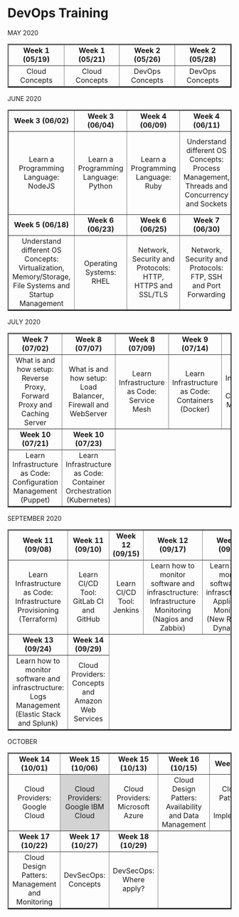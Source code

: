 <html>

# DevOps Training

MAY 2020
<table border="2">
    <tr>
        <td width=250 align=center><b>Week 1 (05/19)</b></td>
        <td width=250 align=center><b>Week 1 (05/21)</b></td>
        <td width=250 align=center><b>Week 2 (05/26)</b></td>
        <td width=250 align=center><b>Week 2 (05/28)</b></td>
    </tr>
    <tr>
        <td width=250 align=center>Cloud Concepts</td>
        <td width=250 align=center>Cloud Concepts</td>
        <td width=250 align=center>DevOps Concepts</td>
        <td width=250 align=center>DevOps Concepts</td>
    </tr>
</table>

JUNE 2020
<table border="2">
   <tr>
        <td width=200 align=center><b>Week 3 (06/02)</b></td>
        <td width=200 align=center><b>Week 3 (06/04)</b></td>
        <td width=200 align=center><b>Week 4 (06/09)</b></td>
        <td width=200 align=center><b>Week 4 (06/11)</b></td>
        <td width=200 align=center><b>Week 5 (06/16)</b></td>      
    </tr>
    <tr>
        <td width=200 align=center>Learn a Programming Language: NodeJS</td>
        <td width=200 align=center>Learn a Programming Language: Python</td>
        <td width=200 align=center>Learn a Programming Language: Ruby</td>
        <td width=200 align=center>Understand different OS Concepts: Process Management, Threads and Concurrency and Sockets</td width=200 align=center>  
        <td width=200 align=center>Understand different OS Concepts: Network Concepts, Service Management and I/O Management</td> 
    </tr>
    <tr>
        <td width=200 align=center><b>Week 5 (06/18)</b></td>
        <td width=200 align=center><b>Week 6 (06/23)</b></td>
        <td width=200 align=center><b>Week 6 (06/25)</b></td>
        <td width=200 align=center><b>Week 7 (06/30)</b></td>
    </tr>
    <tr>
        <td width=200 align=center>Understand different OS Concepts: Virtualization, Memory/Storage, File Systems and Startup Management</td>
        <td width=200 align=center>Operating Systems: RHEL</td>
        <td width=200 align=center>Network, Security and Protocols: HTTP, HTTPS and SSL/TLS</td>
        <td width=200 align=center>Network, Security and Protocols: FTP, SSH and Port Forwarding</td> 
    </tr>
</table>

JULY 2020
<table border="2">
   <tr>
        <td width=200 align=center><b>Week 7 (07/02)</b></td>
        <td width=200 align=center><b>Week 8 (07/07)</b></td>
        <td width=200 align=center><b>Week 8 (07/09)</b></td>
        <td width=200 align=center><b>Week 9 (07/14)</b></td>
        <td width=200 align=center><b>Week 9 (07/16)</b></td>      
    </tr>
    <tr>
        <td width=200 align=center>What is and how setup: Reverse Proxy, Forward Proxy and Caching Server</td>
        <td width=200 align=center>What is and how setup: Load Balancer, Firewall and WebServer</td>  
        <td width=200 align=center>Learn Infrastructure as Code: Service Mesh</td> 
        <td width=200 align=center>Learn Infrastructure as Code: Containers (Docker)</td>
        <td width=200 align=center>Learn Infrastructure as Code: Configuration Management (Ansible)</td>
    </tr>
    <tr>
        <td width=200 align=center><b>Week 10 (07/21)</b></td>
        <td width=200 align=center><b>Week 10 (07/23)</b></td>                
    </tr>
    <tr>
        <td width=200 align=center>Learn Infrastructure as Code: Configuration Management (Puppet)</td>
        <td width=200 align=center>Learn Infrastructure as Code: Container Orchestration (Kubernetes)</td>
    </tr>
</table>

SEPTEMBER 2020
<table border="2">
    <tr>
        <td width=200 align=center><b>Week 11 (09/08)</b></td>
        <td width=200 align=center><b>Week 11 (09/10)</b></td>
        <td width=200 align=center><b>Week 12 (09/15)</b></td>
        <td width=200 align=center><b>Week 12 (09/17)</b></td>
        <td width=200 align=center><b>Week 13 (09/22)</b></td>      
    </tr>
    <tr>
        <td width=200 align=center>Learn Infrastructure as Code: Infrastructure Provisioning (Terraform)</td>
        <td width=200 align=center>Learn CI/CD Tool: GitLab CI and GitHub</td>
        <td width=200 align=center>Learn CI/CD Tool: Jenkins</td>
        <td width=200 align=center>Learn how to monitor software and infrasctructure: Infrastructure Monitoring (Nagios and Zabbix)</td>  
        <td width=200 align=center>Learn how to monitor software and infrasctructure: Application Monitoring (New Relic and Dynatrace)</td> 
    </tr>
    <tr>
        <td width=200 align=center><b>Week 13 (09/24)</b></td>
        <td width=200 align=center><b>Week 14 (09/29)</b></td>  
    </tr>
    <tr>
        <td width=200 align=center>Learn how to monitor software and infrasctructure: Logs Management (Elastic Stack and Splunk)</td>
        <td width=200 align=center>Cloud Providers: Concepts and Amazon Web Services</td>
    </tr>
</table>

OCTOBER
<table border="2">
   <tr>
        <td width=200 align=center><b>Week 14 (10/01)</b></td>
        <td width=200 align=center><b>Week 15 (10/06)</b></td>
        <td width=200 align=center><b>Week 15 (10/13)</b></td>
        <td width=200 align=center><b>Week 16 (10/15)</b></td>
        <td width=200 align=center><b>Week 16 (10/20)</b></td>      
    </tr>
    <tr>
        <td width=200 align=center>Cloud Providers: Google Cloud</td>
        <td width=200 align=center bgcolor="#D3D3D3">Cloud Providers: Google IBM Cloud</td>
        <td width=200 align=center>Cloud Providers: Microsoft Azure</td>
        <td width=200 align=center>Cloud Design Patters: Availability and Data Management</td>  
        <td width=200 align=center>Cloud Design Patters: Design and Implemementation</td> 
    </tr>
   <tr>
        <td width=200 align=center><b>Week 17 (10/22)</b></td>
        <td width=200 align=center><b>Week 17 (10/27)</b></td>
        <td width=200 align=center><b>Week 18 (10/29)</b></td>
    </tr>
    <tr>
        <td width=200 align=center>Cloud Design Patters: Management and Monitoring</td>
        <td width=200 align=center>DevSecOps: Concepts</td>
        <td width=200 align=center>DevSecOps: Where apply?</td>
    </tr>
</table>
</html>
